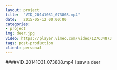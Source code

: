 ```yaml
---
layout: project
title:  "VID_20141031_073808.mp4"
date:   2015-05-12 00:00:00
categories:
- project
img: deer.jpg
video: https://player.vimeo.com/video/127634873
tags: post-production
client: personal
---
```

####VID_20141031_073808.mp4
I saw a deer